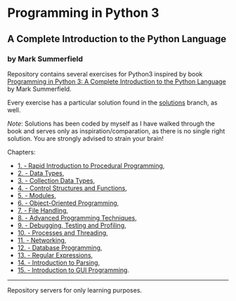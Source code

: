 # Programming in Python 3
## A Complete Introduction to the Python Language
### by Mark Summerfield

Repository contains several exercises for Python3 inspired by book [Programming in Python 3: A Complete Introduction to the Python Language](https://www.amazon.com/gp/product/0321680561/ref=as_li_qf_asin_il_tl?ie=UTF8&tag=hradecek-20&creative=9325&linkCode=as2&creativeASIN=0321680561&linkId=d3ce35494656455c10b76a051c3e067c) by Mark Summerfield.

Every exercise has a particular solution found in the [solutions](https://github.com/hradecek/python3-complete-intro/tree/solutions) branch, as well.

*Note*: Solutions has been coded by myself as I have walked through the book and serves only as
inspiration/comparation, as there is no single right solution.
You are strongly advised to strain your brain!

Chapters:
 - [1. - Rapid Introduction to Procedural Programming](https://github.com/hradecek/python3-complete-intro/chapter1),
 - [2. - Data Types](https://github.com/hradecek/python3-complete-intro/chapter2),
 - [3. - Collection Data Types](https://github.com/hradecek/python3-complete-intro/chapter3),
 - [4. - Control Structures and Functions](https://github.com/hradecek/python3-complete-intro/chapter4),
 - [5. - Modules](https://github.com/hradecek/python3-complete-intro/chapter5),
 - [6. - Object-Oriented Programming](https://github.com/hradecek/python3-complete-intro/chapter6),
 - [7. - File Handling](https://github.com/hradecek/python3-complete-intro/chapter7),
 - [8. - Advanced Programming Techniques](https://github.com/hradecek/python3-complete-intro/chapter8),
 - [9. - Debugging, Testing and Profiling](https://github.com/hradecek/python3-complete-intro/chapter9),
 - [10. - Processes and Threading](https://github.com/hradecek/python3-complete-intro/chapter10),
 - [11. - Networking](https://github.com/hradecek/python3-complete-intro/chapter11),
 - [12. - Database Programming](https://github.com/hradecek/python3-complete-intro/chapter12),
 - [13. - Regular Expressions](https://github.com/hradecek/python3-complete-intro/chapter13),
 - [14. - Introduction to Parsing](https://github.com/hradecek/python3-complete-intro/chapter14),
 - [15. - Introduction to GUI Programming](https://github.com/hradecek/python3-complete-intro/chapter15).

---

Repository servers for only learning purposes.

